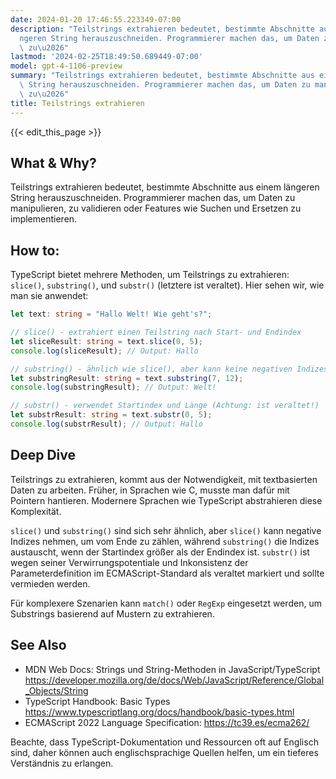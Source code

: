 ```yaml
---
date: 2024-01-20 17:46:55.223349-07:00
description: "Teilstrings extrahieren bedeutet, bestimmte Abschnitte aus einem l\xE4\
  ngeren String herauszuschneiden. Programmierer machen das, um Daten zu manipulieren,\
  \ zu\u2026"
lastmod: '2024-02-25T18:49:50.689449-07:00'
model: gpt-4-1106-preview
summary: "Teilstrings extrahieren bedeutet, bestimmte Abschnitte aus einem l\xE4ngeren\
  \ String herauszuschneiden. Programmierer machen das, um Daten zu manipulieren,\
  \ zu\u2026"
title: Teilstrings extrahieren
---
```


{{< edit_this_page >}}

## What & Why?
Teilstrings extrahieren bedeutet, bestimmte Abschnitte aus einem längeren String herauszuschneiden. Programmierer machen das, um Daten zu manipulieren, zu validieren oder Features wie Suchen und Ersetzen zu implementieren.

## How to:
TypeScript bietet mehrere Methoden, um Teilstrings zu extrahieren: `slice()`, `substring()`, und `substr()` (letztere ist veraltet). Hier sehen wir, wie man sie anwendet:

```typescript
let text: string = "Hallo Welt! Wie geht's?";

// slice() - extrahiert einen Teilstring nach Start- und Endindex
let sliceResult: string = text.slice(0, 5);
console.log(sliceResult); // Output: Hallo

// substring() - ähnlich wie slice(), aber kann keine negativen Indizes verwenden
let substringResult: string = text.substring(7, 12);
console.log(substringResult); // Output: Welt!

// substr() - verwendet Startindex und Länge (Achtung: ist veraltet!)
let substrResult: string = text.substr(0, 5);
console.log(substrResult); // Output: Hallo
```

## Deep Dive
Teilstrings zu extrahieren, kommt aus der Notwendigkeit, mit textbasierten Daten zu arbeiten. Früher, in Sprachen wie C, musste man dafür mit Pointern hantieren. Modernere Sprachen wie TypeScript abstrahieren diese Komplexität.

`slice()` und `substring()` sind sich sehr ähnlich, aber `slice()` kann negative Indizes nehmen, um vom Ende zu zählen, während `substring()` die Indizes austauscht, wenn der Startindex größer als der Endindex ist. `substr()` ist wegen seiner Verwirrungspotentiale und Inkonsistenz der Parameterdefinition im ECMAScript-Standard als veraltet markiert und sollte vermieden werden.

Für komplexere Szenarien kann `match()` oder `RegExp` eingesetzt werden, um Substrings basierend auf Mustern zu extrahieren.

## See Also
- MDN Web Docs: Strings und String-Methoden in JavaScript/TypeScript https://developer.mozilla.org/de/docs/Web/JavaScript/Reference/Global_Objects/String 
- TypeScript Handbook: Basic Types https://www.typescriptlang.org/docs/handbook/basic-types.html
- ECMAScript 2022 Language Specification: https://tc39.es/ecma262/ 

Beachte, dass TypeScript-Dokumentation und Ressourcen oft auf Englisch sind, daher können auch englischsprachige Quellen helfen, um ein tieferes Verständnis zu erlangen.
